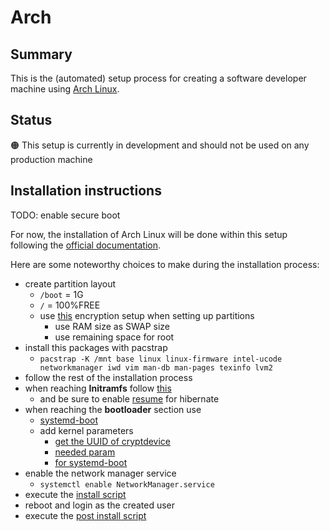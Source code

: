 # Arch

## Summary

This is the (automated) setup process for creating a software developer machine using
[Arch Linux](https://archlinux.org/).

## Status

🟠 This setup is currently in development and should not be used on any production machine

## Installation instructions

TODO: enable secure boot

For now, the installation of Arch Linux will be done within this setup following the
[official documentation](https://wiki.archlinux.org/title/Installation_guide#).

Here are some noteworthy choices to make during the installation process:

- create partition layout
  - `/boot` = 1G
  - `/` = 100%FREE
  - use [this](https://wiki.archlinux.org/title/Dm-crypt/Encrypting_an_entire_system#LVM_on_LUKS)
    encryption setup when setting up partitions
    - use RAM size as SWAP size
    - use remaining space for root
- install this packages with pacstrap
  - `pacstrap -K /mnt base linux linux-firmware intel-ucode networkmanager iwd vim man-db man-pages texinfo lvm2`
- follow the rest of the installation process
- when reaching **Initramfs** follow [this](https://wiki.archlinux.org/title/Dm-crypt/Encrypting_an_entire_system#Configuring_mkinitcpio_3)
  - and be sure to enable [resume](https://wiki.archlinux.org/title/Power_management/Suspend_and_hibernate#Configure_the_initramfs) for hibernate
- when reaching the **bootloader** section use
  - [systemd-boot](https://wiki.archlinux.org/title/Systemd-boot)
  - add kernel parameters
    - [get the UUID of cryptdevice](https://wiki.archlinux.org/title/Persistent_block_device_naming#by-uuid)
    - [needed param](https://wiki.archlinux.org/title/Dm-crypt/Encrypting_an_entire_system#Configuring_the_boot_loader_2)
    - [for systemd-boot](https://wiki.archlinux.org/title/Systemd-boot#Adding_loaders)
- enable the network manager service
  - `systemctl enable NetworkManager.service`
- execute the [install script](./install.sh)
- reboot and login as the created user
- execute the [post install script](./post-install.sh)
